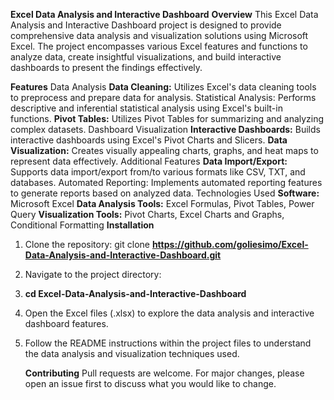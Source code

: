 **Excel Data Analysis and Interactive Dashboard**
**Overview**
This Excel Data Analysis and Interactive Dashboard project is designed to provide comprehensive data analysis and visualization solutions using Microsoft Excel. The project encompasses various Excel features and functions to analyze data, create insightful visualizations, and build interactive dashboards to present the findings effectively.

**Features**
Data Analysis
**Data Cleaning:** Utilizes Excel's data cleaning tools to preprocess and prepare data for analysis.
Statistical Analysis: Performs descriptive and inferential statistical analysis using Excel's built-in functions.
**Pivot Tables:** Utilizes Pivot Tables for summarizing and analyzing complex datasets.
Dashboard Visualization
**Interactive Dashboards:** Builds interactive dashboards using Excel's Pivot Charts and Slicers.
**Data Visualization:** Creates visually appealing charts, graphs, and heat maps to represent data effectively.
Additional Features
**Data Import/Export:** Supports data import/export from/to various formats like CSV, TXT, and databases.
Automated Reporting: Implements automated reporting features to generate reports based on analyzed data.
Technologies Used
**Software:** Microsoft Excel
**Data Analysis Tools:** Excel Formulas, Pivot Tables, Power Query
**Visualization Tools:** Pivot Charts, Excel Charts and Graphs, Conditional Formatting
**Installation**
1. Clone the repository:
git clone **https://github.com/goliesimo/Excel-Data-Analysis-and-Interactive-Dashboard.git**
2. Navigate to the project directory:
3. **cd Excel-Data-Analysis-and-Interactive-Dashboard**
4. Open the Excel files (.xlsx) to explore the data analysis and interactive dashboard features.
5. Follow the README instructions within the project files to understand the data analysis and visualization techniques used.

   **Contributing**
Pull requests are welcome. For major changes, please open an issue first to discuss what you would like to change.

